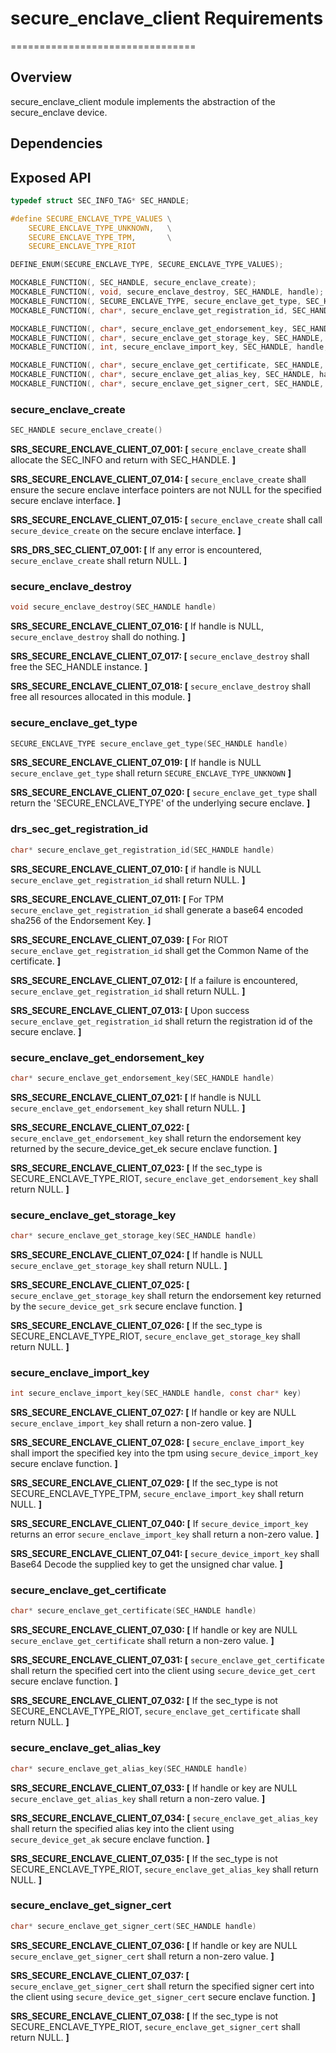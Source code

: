 # secure_enclave_client Requirements

================================

## Overview

secure_enclave_client module implements the abstraction of the secure_enclave device.

## Dependencies

## Exposed API

```c
typedef struct SEC_INFO_TAG* SEC_HANDLE;

#define SECURE_ENCLAVE_TYPE_VALUES \
    SECURE_ENCLAVE_TYPE_UNKNOWN,   \
    SECURE_ENCLAVE_TYPE_TPM,       \
    SECURE_ENCLAVE_TYPE_RIOT

DEFINE_ENUM(SECURE_ENCLAVE_TYPE, SECURE_ENCLAVE_TYPE_VALUES);

MOCKABLE_FUNCTION(, SEC_HANDLE, secure_enclave_create);
MOCKABLE_FUNCTION(, void, secure_enclave_destroy, SEC_HANDLE, handle);
MOCKABLE_FUNCTION(, SECURE_ENCLAVE_TYPE, secure_enclave_get_type, SEC_HANDLE, handle);
MOCKABLE_FUNCTION(, char*, secure_enclave_get_registration_id, SEC_HANDLE, handle);

MOCKABLE_FUNCTION(, char*, secure_enclave_get_endorsement_key, SEC_HANDLE, handle);
MOCKABLE_FUNCTION(, char*, secure_enclave_get_storage_key, SEC_HANDLE, handle);
MOCKABLE_FUNCTION(, int, secure_enclave_import_key, SEC_HANDLE, handle, const char*, key);

MOCKABLE_FUNCTION(, char*, secure_enclave_get_certificate, SEC_HANDLE, handle);
MOCKABLE_FUNCTION(, char*, secure_enclave_get_alias_key, SEC_HANDLE, handle);
MOCKABLE_FUNCTION(, char*, secure_enclave_get_signer_cert, SEC_HANDLE, handle);
```

### secure_enclave_create

```c
SEC_HANDLE secure_enclave_create()
```

**SRS_SECURE_ENCLAVE_CLIENT_07_001: [** `secure_enclave_create` shall allocate the SEC_INFO and return with SEC_HANDLE. **]**

**SRS_SECURE_ENCLAVE_CLIENT_07_014: [** `secure_enclave_create` shall ensure the secure enclave interface pointers are not NULL for the specified secure enclave interface. **]**

**SRS_SECURE_ENCLAVE_CLIENT_07_015: [** `secure_enclave_create` shall call `secure_device_create` on the secure enclave interface. **]**

**SRS_DRS_SEC_CLIENT_07_001: [** If any error is encountered, `secure_enclave_create` shall return NULL. **]**

### secure_enclave_destroy

```c
void secure_enclave_destroy(SEC_HANDLE handle)
```

**SRS_SECURE_ENCLAVE_CLIENT_07_016: [** If handle is NULL, `secure_enclave_destroy` shall do nothing. **]**

**SRS_SECURE_ENCLAVE_CLIENT_07_017: [** `secure_enclave_destroy` shall free the SEC_HANDLE instance. **]**

**SRS_SECURE_ENCLAVE_CLIENT_07_018: [** `secure_enclave_destroy` shall free all resources allocated in this module. **]**


### secure_enclave_get_type

```c
SECURE_ENCLAVE_TYPE secure_enclave_get_type(SEC_HANDLE handle)
```

**SRS_SECURE_ENCLAVE_CLIENT_07_019: [** If handle is NULL `secure_enclave_get_type` shall return `SECURE_ENCLAVE_TYPE_UNKNOWN` **]**

**SRS_SECURE_ENCLAVE_CLIENT_07_020: [** `secure_enclave_get_type` shall return the 'SECURE_ENCLAVE_TYPE' of the underlying secure enclave. **]**

### drs_sec_get_registration_id

```c
char* secure_enclave_get_registration_id(SEC_HANDLE handle)
```

**SRS_SECURE_ENCLAVE_CLIENT_07_010: [** if handle is NULL `secure_enclave_get_registration_id` shall return NULL. **]**

**SRS_SECURE_ENCLAVE_CLIENT_07_011: [** For TPM `secure_enclave_get_registration_id` shall generate a base64 encoded sha256 of the Endorsement Key. **]**

**SRS_SECURE_ENCLAVE_CLIENT_07_039: [** For RIOT `secure_enclave_get_registration_id` shall get the Common Name of the certificate. **]**

**SRS_SECURE_ENCLAVE_CLIENT_07_012: [** If a failure is encountered, `secure_enclave_get_registration_id` shall return NULL. **]**

**SRS_SECURE_ENCLAVE_CLIENT_07_013: [** Upon success `secure_enclave_get_registration_id` shall return the registration id of the secure enclave. **]**

### secure_enclave_get_endorsement_key

```c
char* secure_enclave_get_endorsement_key(SEC_HANDLE handle)
```

**SRS_SECURE_ENCLAVE_CLIENT_07_021: [** If handle is NULL `secure_enclave_get_endorsement_key` shall return NULL. **]**

**SRS_SECURE_ENCLAVE_CLIENT_07_022: [** `secure_enclave_get_endorsement_key` shall return the endorsement key returned by the secure_device_get_ek secure enclave function. **]**

**SRS_SECURE_ENCLAVE_CLIENT_07_023: [** If the sec_type is SECURE_ENCLAVE_TYPE_RIOT, `secure_enclave_get_endorsement_key` shall return NULL. **]**

### secure_enclave_get_storage_key

```c
char* secure_enclave_get_storage_key(SEC_HANDLE handle)
```

**SRS_SECURE_ENCLAVE_CLIENT_07_024: [** If handle is NULL `secure_enclave_get_storage_key` shall return NULL. **]**

**SRS_SECURE_ENCLAVE_CLIENT_07_025: [** `secure_enclave_get_storage_key` shall return the endorsement key returned by the `secure_device_get_srk` secure enclave function. **]**

**SRS_SECURE_ENCLAVE_CLIENT_07_026: [** If the sec_type is SECURE_ENCLAVE_TYPE_RIOT, `secure_enclave_get_storage_key` shall return NULL. **]**

### secure_enclave_import_key

```c
int secure_enclave_import_key(SEC_HANDLE handle, const char* key)
```

**SRS_SECURE_ENCLAVE_CLIENT_07_027: [** If handle or key are NULL `secure_enclave_import_key` shall return a non-zero value. **]**

**SRS_SECURE_ENCLAVE_CLIENT_07_028: [** `secure_enclave_import_key` shall import the specified key into the tpm using `secure_device_import_key` secure enclave function. **]**

**SRS_SECURE_ENCLAVE_CLIENT_07_029: [** If the sec_type is not SECURE_ENCLAVE_TYPE_TPM, `secure_enclave_import_key` shall return NULL. **]**

**SRS_SECURE_ENCLAVE_CLIENT_07_040: [** If `secure_device_import_key` returns an error `secure_enclave_import_key` shall return a non-zero value. **]**

**SRS_SECURE_ENCLAVE_CLIENT_07_041: [** `secure_device_import_key` shall Base64 Decode the supplied key to get the unsigned char value. **]**

### secure_enclave_get_certificate

```c
char* secure_enclave_get_certificate(SEC_HANDLE handle)
```

**SRS_SECURE_ENCLAVE_CLIENT_07_030: [** If handle or key are NULL `secure_enclave_get_certificate` shall return a non-zero value. **]**

**SRS_SECURE_ENCLAVE_CLIENT_07_031: [** `secure_enclave_get_certificate` shall return the specified cert into the client using `secure_device_get_cert` secure enclave function. **]**

**SRS_SECURE_ENCLAVE_CLIENT_07_032: [** If the sec_type is not SECURE_ENCLAVE_TYPE_RIOT, `secure_enclave_get_certificate` shall return NULL. **]**

### secure_enclave_get_alias_key

```c
char* secure_enclave_get_alias_key(SEC_HANDLE handle)
```

**SRS_SECURE_ENCLAVE_CLIENT_07_033: [** If handle or key are NULL `secure_enclave_get_alias_key` shall return a non-zero value. **]**

**SRS_SECURE_ENCLAVE_CLIENT_07_034: [** `secure_enclave_get_alias_key` shall return the specified alias key into the client using `secure_device_get_ak` secure enclave function. **]**

**SRS_SECURE_ENCLAVE_CLIENT_07_035: [** If the sec_type is not SECURE_ENCLAVE_TYPE_RIOT, `secure_enclave_get_alias_key` shall return NULL. **]**

### secure_enclave_get_signer_cert

```c
char* secure_enclave_get_signer_cert(SEC_HANDLE handle)
```

**SRS_SECURE_ENCLAVE_CLIENT_07_036: [** If handle or key are NULL `secure_enclave_get_signer_cert` shall return a non-zero value. **]**

**SRS_SECURE_ENCLAVE_CLIENT_07_037: [** `secure_enclave_get_signer_cert` shall return the specified signer cert into the client using `secure_device_get_signer_cert` secure enclave function. **]**

**SRS_SECURE_ENCLAVE_CLIENT_07_038: [** If the sec_type is not SECURE_ENCLAVE_TYPE_RIOT, `secure_enclave_get_signer_cert` shall return NULL. **]**

